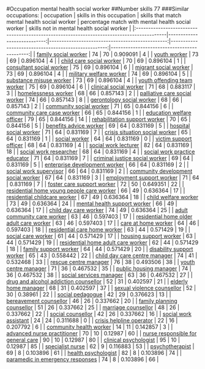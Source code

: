 #Occupation mental health social worker
##Number skills 77
###Similar occupations:
| occupation                                                                                |   skills in this occupation |   skills that match mental health social worker |   percentage match with mental health social worker |   skills not in mental health social worker |
|:------------------------------------------------------------------------------------------|----------------------------:|------------------------------------------------:|----------------------------------------------------:|--------------------------------------------:|
| [family social worker](family_social_worker.md)                                           |                          74 |                                              70 |                                            0.909091 |                                           4 |
| [youth worker](youth_worker.md)                                                           |                          73 |                                              69 |                                            0.896104 |                                           4 |
| [child care social worker](child_care_social_worker.md)                                   |                          70 |                                              69 |                                            0.896104 |                                           1 |
| [consultant social worker](consultant_social_worker.md)                                   |                          75 |                                              69 |                                            0.896104 |                                           6 |
| [migrant social worker](migrant_social_worker.md)                                         |                          73 |                                              69 |                                            0.896104 |                                           4 |
| [military welfare worker](military_welfare_worker.md)                                     |                          74 |                                              69 |                                            0.896104 |                                           5 |
| [substance misuse worker](substance_misuse_worker.md)                                     |                          73 |                                              69 |                                            0.896104 |                                           4 |
| [youth offending team worker](youth_offending_team_worker.md)                             |                          75 |                                              69 |                                            0.896104 |                                           6 |
| [clinical social worker](clinical_social_worker.md)                                       |                          71 |                                              68 |                                            0.883117 |                                           3 |
| [homelessness worker](homelessness_worker.md)                                             |                          68 |                                              66 |                                            0.857143 |                                           2 |
| [palliative care social worker](palliative_care_social_worker.md)                         |                          74 |                                              66 |                                            0.857143 |                                           8 |
| [gerontology social worker](gerontology_social_worker.md)                                 |                          68 |                                              66 |                                            0.857143 |                                           2 |
| [community social worker](community_social_worker.md)                                     |                          71 |                                              65 |                                            0.844156 |                                           6 |
| [community care case worker](community_care_case_worker.md)                               |                          66 |                                              65 |                                            0.844156 |                                           1 |
| [education welfare officer](education_welfare_officer.md)                                 |                          79 |                                              65 |                                            0.844156 |                                          14 |
| [rehabilitation support worker](rehabilitation_support_worker.md)                         |                          70 |                                              65 |                                            0.844156 |                                           5 |
| [benefits advice worker](benefits_advice_worker.md)                                       |                          69 |                                              64 |                                            0.831169 |                                           5 |
| [hospital social worker](hospital_social_worker.md)                                       |                          71 |                                              64 |                                            0.831169 |                                           7 |
| [crisis situation social worker](crisis_situation_social_worker.md)                       |                          65 |                                              64 |                                            0.831169 |                                           1 |
| [social worker](social_worker.md)                                                         |                          64 |                                              64 |                                            0.831169 |                                           0 |
| [victim support officer](victim_support_officer.md)                                       |                          68 |                                              64 |                                            0.831169 |                                           4 |
| [social work lecturer](social_work_lecturer.md)                                           |                          82 |                                              64 |                                            0.831169 |                                          18 |
| [social work researcher](social_work_researcher.md)                                       |                          68 |                                              64 |                                            0.831169 |                                           4 |
| [social work practice educator](social_work_practice_educator.md)                         |                          71 |                                              64 |                                            0.831169 |                                           7 |
| [criminal justice social worker](criminal_justice_social_worker.md)                       |                          69 |                                              64 |                                            0.831169 |                                           5 |
| [enterprise development worker](enterprise_development_worker.md)                         |                          66 |                                              64 |                                            0.831169 |                                           2 |
| [social work supervisor](social_work_supervisor.md)                                       |                          66 |                                              64 |                                            0.831169 |                                           2 |
| [community development social worker](community_development_social_worker.md)             |                          67 |                                              64 |                                            0.831169 |                                           3 |
| [employment support worker](employment_support_worker.md)                                 |                          71 |                                              64 |                                            0.831169 |                                           7 |
| [foster care support worker](foster_care_support_worker.md)                               |                          72 |                                              50 |                                            0.649351 |                                          22 |
| [residential home young people care worker](residential_home_young_people_care_worker.md) |                          66 |                                              49 |                                            0.636364 |                                          17 |
| [residential childcare worker](residential_childcare_worker.md)                           |                          67 |                                              49 |                                            0.636364 |                                          18 |
| [child welfare worker](child_welfare_worker.md)                                           |                          73 |                                              49 |                                            0.636364 |                                          24 |
| [mental health support worker](mental_health_support_worker.md)                           |                          66 |                                              49 |                                            0.636364 |                                          17 |
| [child day care worker](child_day_care_worker.md)                                         |                          74 |                                              49 |                                            0.636364 |                                          25 |
| [adult community care worker](adult_community_care_worker.md)                             |                          63 |                                              46 |                                            0.597403 |                                          17 |
| [residential home older adult care worker](residential_home_older_adult_care_worker.md)   |                          63 |                                              46 |                                            0.597403 |                                          17 |
| [care at home worker](care_at_home_worker.md)                                             |                          64 |                                              46 |                                            0.597403 |                                          18 |
| [residential care home worker](residential_care_home_worker.md)                           |                          63 |                                              44 |                                            0.571429 |                                          19 |
| [social care worker](social_care_worker.md)                                               |                          61 |                                              44 |                                            0.571429 |                                          17 |
| [housing support worker](housing_support_worker.md)                                       |                          63 |                                              44 |                                            0.571429 |                                          19 |
| [residential home adult care worker](residential_home_adult_care_worker.md)               |                          62 |                                              44 |                                            0.571429 |                                          18 |
| [family support worker](family_support_worker.md)                                         |                          64 |                                              44 |                                            0.571429 |                                          20 |
| [disability support worker](disability_support_worker.md)                                 |                          65 |                                              43 |                                            0.558442 |                                          22 |
| [child day care centre manager](child_day_care_centre_manager.md)                         |                          74 |                                              41 |                                            0.532468 |                                          33 |
| [rescue centre manager](rescue_centre_manager.md)                                         |                          76 |                                              38 |                                            0.493506 |                                          38 |
| [youth centre manager](youth_centre_manager.md)                                           |                          71 |                                              36 |                                            0.467532 |                                          35 |
| [public housing manager](public_housing_manager.md)                                       |                          74 |                                              36 |                                            0.467532 |                                          38 |
| [social services manager](social_services_manager.md)                                     |                          63 |                                              36 |                                            0.467532 |                                          27 |
| [drug and alcohol addiction counsellor](drug_and_alcohol_addiction_counsellor.md)         |                          52 |                                              31 |                                            0.402597 |                                          21 |
| [elderly home manager](elderly_home_manager.md)                                           |                          68 |                                              31 |                                            0.402597 |                                          37 |
| [sexual violence counsellor](sexual_violence_counsellor.md)                               |                          52 |                                              30 |                                            0.38961  |                                          22 |
| [social pedagogue](social_pedagogue.md)                                                   |                          42 |                                              29 |                                            0.376623 |                                          13 |
| [bereavement counsellor](bereavement_counsellor.md)                                       |                          46 |                                              26 |                                            0.337662 |                                          20 |
| [family planning counsellor](family_planning_counsellor.md)                               |                          51 |                                              26 |                                            0.337662 |                                          25 |
| [marriage counsellor](marriage_counsellor.md)                                             |                          48 |                                              26 |                                            0.337662 |                                          22 |
| [social counsellor](social_counsellor.md)                                                 |                          42 |                                              26 |                                            0.337662 |                                          16 |
| [social work assistant](social_work_assistant.md)                                         |                          24 |                                              24 |                                            0.311688 |                                           0 |
| [crisis helpline operator](crisis_helpline_operator.md)                                   |                          22 |                                              16 |                                            0.207792 |                                           6 |
| [community health worker](community_health_worker.md)                                     |                          14 |                                              11 |                                            0.142857 |                                           3 |
| [advanced nurse practitioner](advanced_nurse_practitioner.md)                             |                          70 |                                              10 |                                            0.12987  |                                          60 |
| [nurse responsible for general care](nurse_responsible_for_general_care.md)               |                          90 |                                              10 |                                            0.12987  |                                          80 |
| [clinical psychologist](clinical_psychologist.md)                                         |                          95 |                                              10 |                                            0.12987  |                                          85 |
| [specialist nurse](specialist_nurse.md)                                                   |                          62 |                                               9 |                                            0.116883 |                                          53 |
| [psychotherapist](psychotherapist.md)                                                     |                          69 |                                               8 |                                            0.103896 |                                          61 |
| [health psychologist](health_psychologist.md)                                             |                          82 |                                               8 |                                            0.103896 |                                          74 |
| [paramedic in emergency responses](paramedic_in_emergency_responses.md)                   |                          74 |                                               8 |                                            0.103896 |                                          66 |
